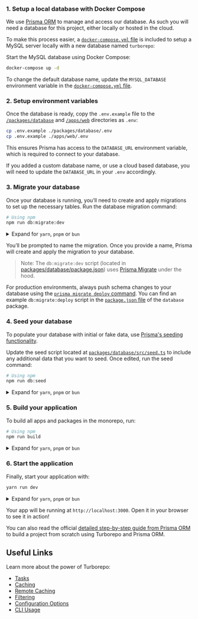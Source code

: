 ### 1. Setup a local database with Docker Compose

We use [Prisma ORM](https://prisma.io/) to manage and access our database. As such you will need a database for this project, either locally or hosted in the cloud.

To make this process easier, a [`docker-compose.yml` file](./docker-compose.yml) is included to setup a MySQL server locally with a new database named `turborepo`:

Start the MySQL database using Docker Compose:

```sh
docker-compose up -d
```

To change the default database name, update the `MYSQL_DATABASE` environment variable in the [`docker-compose.yml` file](/docker-compose.yml).

### 2. Setup environment variables

Once the database is ready, copy the `.env.example` file to the [`/packages/database`](./packages/database/) and [`/apps/web`](./apps/web/) directories as `.env`:

```bash
cp .env.example ./packages/database/.env
cp .env.example ./apps/web/.env
```

This ensures Prisma has access to the `DATABASE_URL` environment variable, which is required to connect to your database.

If you added a custom database name, or use a cloud based database, you will need to update the `DATABASE_URL` in your `.env` accordingly.

### 3. Migrate your database

Once your database is running, you’ll need to create and apply migrations to set up the necessary tables. Run the database migration command:

```bash
# Using npm
npm run db:migrate:dev
```

<details>

<summary>Expand for <code>yarn</code>, <code>pnpm</code> or <code>bun</code></summary>

```bash
# Using yarn
yarn run db:migrate:dev

# Using pnpm
pnpm run db:migrate:dev

# Using bun
bun run db:migrate:dev
```

</details>

You’ll be prompted to name the migration. Once you provide a name, Prisma will create and apply the migration to your database.

> Note: The `db:migrate:dev` script (located in [packages/database/package.json](/packages/database/package.json)) uses [Prisma Migrate](https://www.prisma.io/migrate) under the hood.

For production environments, always push schema changes to your database using the [`prisma migrate deploy` command](https://www.prisma.io/docs/orm/prisma-client/deployment/deploy-database-changes-with-prisma-migrate). You can find an example `db:migrate:deploy` script in the [`package.json` file](/packages/database/package.json) of the `database` package.

### 4. Seed your database

To populate your database with initial or fake data, use [Prisma's seeding functionality](https://www.prisma.io/docs/guides/database/seed-database).

Update the seed script located at [`packages/database/src/seed.ts`](/packages/database/src/seed.ts) to include any additional data that you want to seed. Once edited, run the seed command:

```bash
# Using npm
npm run db:seed
```

<details>

<summary>Expand for <code>yarn</code>, <code>pnpm</code> or <code>bun</code></summary>

```bash
# Using yarn
yarn run db:seed

# Using pnpm
pnpm run db:seed

# Using bun
bun run db:seed
```

</details>

### 5. Build your application

To build all apps and packages in the monorepo, run:

```bash
# Using npm
npm run build
```

<details>

<summary>Expand for <code>yarn</code>, <code>pnpm</code> or <code>bun</code></summary>

```bash
# Using yarn
yarn run build

# Using pnpm
pnpm run build

# Using bun
bun run build
```

</details>

### 6. Start the application

Finally, start your application with:

```bash
yarn run dev
```

<details>

<summary>Expand for <code>yarn</code>, <code>pnpm</code> or <code>bun</code></summary>

```bash
# Using yarn
yarn run dev

# Using pnpm
pnpm run dev

# Using bun
bun run dev
```

</details>

Your app will be running at `http://localhost:3000`. Open it in your browser to see it in action!

You can also read the official [detailed step-by-step guide from Prisma ORM](https://pris.ly/guide/turborepo?utm_campaign=turborepo-example) to build a project from scratch using Turborepo and Prisma ORM.

## Useful Links

Learn more about the power of Turborepo:

- [Tasks](https://turbo.build/repo/docs/core-concepts/monorepos/running-tasks)
- [Caching](https://turbo.build/repo/docs/core-concepts/caching)
- [Remote Caching](https://turbo.build/repo/docs/core-concepts/remote-caching)
- [Filtering](https://turbo.build/repo/docs/core-concepts/monorepos/filtering)
- [Configuration Options](https://turbo.build/repo/docs/reference/configuration)
- [CLI Usage](https://turbo.build/repo/docs/reference/command-line-reference)
